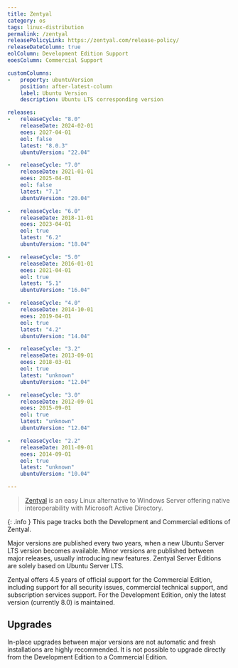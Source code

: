 ```yaml
---
title: Zentyal
category: os
tags: linux-distribution
permalink: /zentyal
releasePolicyLink: https://zentyal.com/release-policy/
releaseDateColumn: true
eolColumn: Development Edition Support
eoesColumn: Commercial Support

customColumns:
-   property: ubuntuVersion
    position: after-latest-column
    label: Ubuntu Version
    description: Ubuntu LTS corresponding version

releases:
-   releaseCycle: "8.0"
    releaseDate: 2024-02-01
    eoes: 2027-04-01
    eol: false
    latest: "8.0.3"
    ubuntuVersion: "22.04"

-   releaseCycle: "7.0"
    releaseDate: 2021-01-01
    eoes: 2025-04-01
    eol: false
    latest: "7.1"
    ubuntuVersion: "20.04"

-   releaseCycle: "6.0"
    releaseDate: 2018-11-01
    eoes: 2023-04-01
    eol: true
    latest: "6.2"
    ubuntuVersion: "18.04"

-   releaseCycle: "5.0"
    releaseDate: 2016-01-01
    eoes: 2021-04-01
    eol: true
    latest: "5.1"
    ubuntuVersion: "16.04"

-   releaseCycle: "4.0"
    releaseDate: 2014-10-01
    eoes: 2019-04-01
    eol: true
    latest: "4.2"
    ubuntuVersion: "14.04"

-   releaseCycle: "3.2"
    releaseDate: 2013-09-01
    eoes: 2018-03-01
    eol: true
    latest: "unknown"
    ubuntuVersion: "12.04"

-   releaseCycle: "3.0"
    releaseDate: 2012-09-01
    eoes: 2015-09-01
    eol: true
    latest: "unknown"
    ubuntuVersion: "12.04"

-   releaseCycle: "2.2"
    releaseDate: 2011-09-01
    eoes: 2014-09-01
    eol: true
    latest: "unknown"
    ubuntuVersion: "10.04"

---
```


> [Zentyal](https://zentyal.com) is an easy Linux alternative to Windows Server
offering native interoperability with Microsoft Active Directory.

{: .info }
This page tracks both the Development and Commercial editions of Zentyal.

Major versions are published every two years, when a new Ubuntu Server LTS version becomes available. Minor versions are published between major releases, usually introducing new features. Zentyal Server Editions are solely based on Ubuntu Server LTS.

Zentyal offers 4.5 years of official support for the Commercial Edition, including support for all security issues, commercial technical support, and subscription services support. For the Development Edition, only the latest version (currently 8.0) is maintained.

## Upgrades

In-place upgrades between major versions are not automatic and fresh installations are highly recommended. It is not possible to upgrade directly from the Development Edition to a Commercial Edition.
